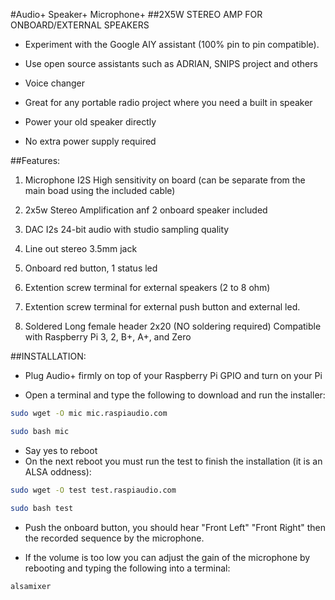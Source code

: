 <!--
---
name: RASPIAUDIO AUDIO+ SPEAKERS+ MIC+
class: board
type: audio,io
formfactor: phat
manufacturer: RASPIAUDIO
description: An I2S digital to analog audio converter with 2X5W STEREO AMP FOR ONBOARD/EXTERNAL SPEAKERS and detachable ONBOARD I2S MICROPHONE
buy: https://raspiaudio.com
image: 'audioplus_speakerplus_micplus.png'
pincount: 40
eeprom: no
power:
  '1':
  '2':
ground:
  '6':
  '9':
  '14':
  '20':
  '25':
  '30':
  '34':
  '39':
pin:
  '12':
    name: I2S Clock
  '16':
    name: Button
    mode: input
    active: low
  '22':
    name: LED
    mode: output
    active: high
  '35':
    name: I2S WS
  '40':
    name: I2S Data
install:
  'devices':
  - 'i2s'
-->
#Audio+ Speaker+ Microphone+ 
##2X5W STEREO AMP FOR ONBOARD/EXTERNAL SPEAKERS

* Experiment with the Google AIY assistant (100% pin to pin compatible).
 
* Use open source assistants such as ADRIAN, SNIPS project and others

* Voice changer

* Great for any portable radio project where you need a built in speaker

* Power your old speaker directly

* No extra power supply required

##Features:

1. Microphone I2S High sensitivity on board (can be separate from the main boad using the included cable)

2. 2x5w Stereo Amplification anf 2 onboard speaker included

3. DAC I2s 24-bit audio with studio sampling quality

4. Line out stereo 3.5mm jack

5. Onboard red button, 1 status led

6. Extention screw terminal for external speakers (2 to 8 ohm)

7. Extention screw terminal for external push button and external led.

8. Soldered Long female header 2x20 (NO soldering required) Compatible with Raspberry Pi 3, 2, B+, A+, and Zero

##INSTALLATION:

* Plug Audio+ firmly on top of your Raspberry Pi GPIO and turn on your Pi

* Open a terminal and type the following to download and run the installer:

```bash
sudo wget -O mic mic.raspiaudio.com

sudo bash mic
```
* Say yes to reboot
* On the next reboot you must run the test to finish the installation (it is an ALSA oddness):

```bash
sudo wget -O test test.raspiaudio.com

sudo bash test
```

* Push the onboard button, you should hear "Front Left" "Front Right" then the recorded sequence by the microphone. 

* If the volume is too low you can adjust the gain of the microphone by rebooting and typing the following into a terminal:

```bash
alsamixer
```


